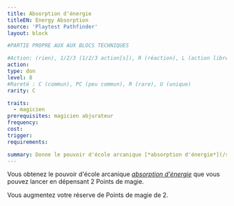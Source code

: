 ```yaml
---
title: Absorption d'énergie
titleEN: Energy Absorption
source: 'Playtest Pathfinder'
layout: block

#PARTIE PROPRE AUX AUX BLOCS TECHNIQUES

#Action: (rien), 1/2/3 (1/2/3 action[s]), R (réaction), L (action libre)
action: 
type: don
level: 8
#Rareté : C (commun), PC (peu commun), R (rare), U (unique)
rarity: C

traits:
  - magicien
prerequisites: magicien abjurateur
frequency: 
cost: 
trigger: 
requirements:

summary: Donne le pouvoir d'école arcanique [*absorption d'énergie*](/sorts/absorption-d'énergie.html)
---
```


Vous obtenez le pouvoir d'école arcanique [*absorption d'énergie*](/sorts/absorption-d'énergie.html) que vous pouvez lancer en dépensant 2 Points de magie.

Vous augmentez votre réserve de Points de magie de 2.
